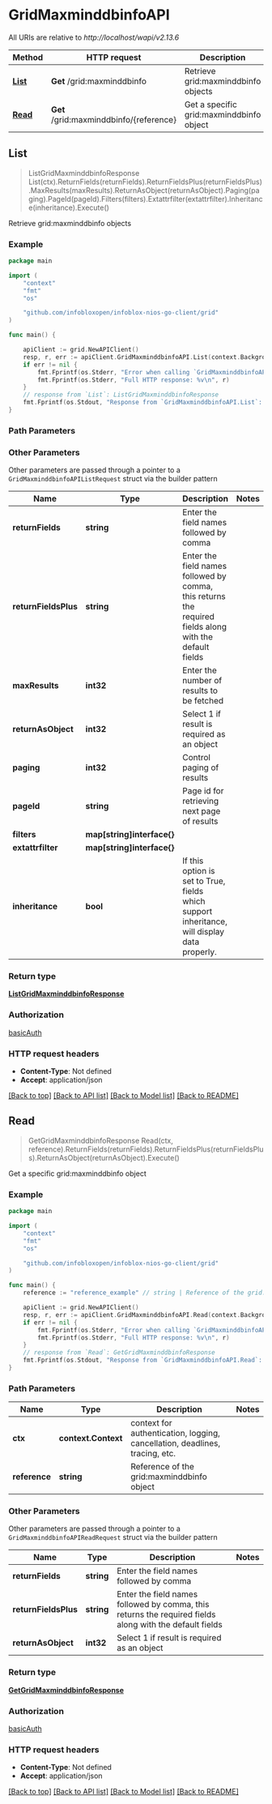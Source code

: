 # GridMaxminddbinfoAPI

All URIs are relative to *http://localhost/wapi/v2.13.6*

Method | HTTP request | Description
------------- | ------------- | -------------
[**List**](GridMaxminddbinfoAPI.md#List) | **Get** /grid:maxminddbinfo | Retrieve grid:maxminddbinfo objects
[**Read**](GridMaxminddbinfoAPI.md#Read) | **Get** /grid:maxminddbinfo/{reference} | Get a specific grid:maxminddbinfo object



## List

> ListGridMaxminddbinfoResponse List(ctx).ReturnFields(returnFields).ReturnFieldsPlus(returnFieldsPlus).MaxResults(maxResults).ReturnAsObject(returnAsObject).Paging(paging).PageId(pageId).Filters(filters).Extattrfilter(extattrfilter).Inheritance(inheritance).Execute()

Retrieve grid:maxminddbinfo objects



### Example

```go
package main

import (
	"context"
	"fmt"
	"os"

	"github.com/infobloxopen/infoblox-nios-go-client/grid"
)

func main() {

	apiClient := grid.NewAPIClient()
	resp, r, err := apiClient.GridMaxminddbinfoAPI.List(context.Background()).Execute()
	if err != nil {
		fmt.Fprintf(os.Stderr, "Error when calling `GridMaxminddbinfoAPI.List``: %v\n", err)
		fmt.Fprintf(os.Stderr, "Full HTTP response: %v\n", r)
	}
	// response from `List`: ListGridMaxminddbinfoResponse
	fmt.Fprintf(os.Stdout, "Response from `GridMaxminddbinfoAPI.List`: %v\n", resp)
}
```

### Path Parameters



### Other Parameters

Other parameters are passed through a pointer to a `GridMaxminddbinfoAPIListRequest` struct via the builder pattern


Name | Type | Description  | Notes
------------- | ------------- | ------------- | -------------
**returnFields** | **string** | Enter the field names followed by comma | 
**returnFieldsPlus** | **string** | Enter the field names followed by comma, this returns the required fields along with the default fields | 
**maxResults** | **int32** | Enter the number of results to be fetched | 
**returnAsObject** | **int32** | Select 1 if result is required as an object | 
**paging** | **int32** | Control paging of results | 
**pageId** | **string** | Page id for retrieving next page of results | 
**filters** | **map[string]interface{}** |  | 
**extattrfilter** | **map[string]interface{}** |  | 
**inheritance** | **bool** | If this option is set to True, fields which support inheritance, will display data properly. | 

### Return type

[**ListGridMaxminddbinfoResponse**](ListGridMaxminddbinfoResponse.md)

### Authorization

[basicAuth](../README.md#basicAuth)

### HTTP request headers

- **Content-Type**: Not defined
- **Accept**: application/json

[[Back to top]](#) [[Back to API list]](../README.md#documentation-for-api-endpoints)
[[Back to Model list]](../README.md#documentation-for-models)
[[Back to README]](../README.md)


## Read

> GetGridMaxminddbinfoResponse Read(ctx, reference).ReturnFields(returnFields).ReturnFieldsPlus(returnFieldsPlus).ReturnAsObject(returnAsObject).Execute()

Get a specific grid:maxminddbinfo object



### Example

```go
package main

import (
	"context"
	"fmt"
	"os"

	"github.com/infobloxopen/infoblox-nios-go-client/grid"
)

func main() {
	reference := "reference_example" // string | Reference of the grid:maxminddbinfo object

	apiClient := grid.NewAPIClient()
	resp, r, err := apiClient.GridMaxminddbinfoAPI.Read(context.Background(), reference).Execute()
	if err != nil {
		fmt.Fprintf(os.Stderr, "Error when calling `GridMaxminddbinfoAPI.Read``: %v\n", err)
		fmt.Fprintf(os.Stderr, "Full HTTP response: %v\n", r)
	}
	// response from `Read`: GetGridMaxminddbinfoResponse
	fmt.Fprintf(os.Stdout, "Response from `GridMaxminddbinfoAPI.Read`: %v\n", resp)
}
```

### Path Parameters


Name | Type | Description  | Notes
------------- | ------------- | ------------- | -------------
**ctx** | **context.Context** | context for authentication, logging, cancellation, deadlines, tracing, etc.
**reference** | **string** | Reference of the grid:maxminddbinfo object | 

### Other Parameters

Other parameters are passed through a pointer to a `GridMaxminddbinfoAPIReadRequest` struct via the builder pattern


Name | Type | Description  | Notes
------------- | ------------- | ------------- | -------------
**returnFields** | **string** | Enter the field names followed by comma | 
**returnFieldsPlus** | **string** | Enter the field names followed by comma, this returns the required fields along with the default fields | 
**returnAsObject** | **int32** | Select 1 if result is required as an object | 

### Return type

[**GetGridMaxminddbinfoResponse**](GetGridMaxminddbinfoResponse.md)

### Authorization

[basicAuth](../README.md#basicAuth)

### HTTP request headers

- **Content-Type**: Not defined
- **Accept**: application/json

[[Back to top]](#) [[Back to API list]](../README.md#documentation-for-api-endpoints)
[[Back to Model list]](../README.md#documentation-for-models)
[[Back to README]](../README.md)

